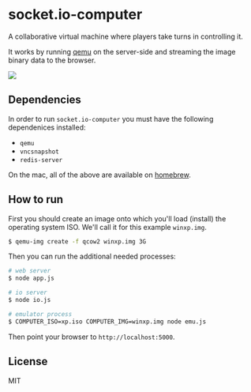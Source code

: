 
# socket.io-computer

A collaborative virtual machine where players take turns in
controlling it.

It works by running [qemu](http://wiki.qemu.org/Main_Page) on the
server-side and streaming the image binary data to the browser.

![](https://i.cloudup.com/jiFZCZ7C9X.png)

## Dependencies

In order to run `socket.io-computer` you must have the following
dependenices installed:

- `qemu`
- `vncsnapshot`
- `redis-server`

On the mac, all of the above are available on [homebrew](http://brew.sh/).

## How to run

First you should create an image onto which you'll load (install) the
operating system ISO. We'll call it for this example `winxp.img`.

```bash
$ qemu-img create -f qcow2 winxp.img 3G
```

Then you can run the additional needed processes:

```bash
# web server
$ node app.js

# io server
$ node io.js

# emulator process
$ COMPUTER_ISO=xp.iso COMPUTER_IMG=winxp.img node emu.js
```

Then point your browser to `http://localhost:5000`.

## License

MIT
